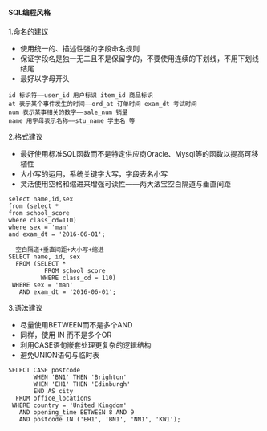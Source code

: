 #### SQL编程风格

1.命名的建议
+ 使用统一的、描述性强的字段命名规则
+ 保证字段名是独一无二且不是保留字的，不要使用连续的下划线，不用下划线结尾
+ 最好以字母开头
```
id 标识符——user_id 用户标识 item_id 商品标识
at 表示某个事件发生的时间——ord_at 订单时间 exam_dt 考试时间
num 表示某事相关的数字——sale_num 销量
name 用字母表示名称——stu_name 学生名 等
```

2.格式建议
+ 最好使用标准SQL函数而不是特定供应商Oracle、Mysql等的函数以提高可移植性
+ 大小写的运用，系统关键字大写，字段表名小写
+ 灵活使用空格和缩进来增强可读性——两大法宝空白隔道与垂直间距
```
select name,id,sex
from (select *
from school_score
where class_cd=110)
where sex = 'man'
and exam_dt = '2016-06-01';

--空白隔道+垂直间距+大小写+缩进
SELECT name, id, sex
  FROM (SELECT *
          FROM school_score
         WHERE class_cd = 110)
 WHERE sex = 'man'
   AND exam_dt = '2016-06-01';
```

3.语法建议
+ 尽量使用BETWEEN而不是多个AND
+ 同样，使用 IN 而不是多个OR
+ 利用CASE语句嵌套处理更复杂的逻辑结构
+ 避免UNION语句与临时表
```
SELECT CASE postcode
       WHEN 'BN1' THEN 'Brighton'
       WHEN 'EH1' THEN 'Edinburgh'
       END AS city
  FROM office_locations
 WHERE country = 'United Kingdom'
   AND opening_time BETWEEN 8 AND 9
   AND postcode IN ('EH1', 'BN1', 'NN1', 'KW1');
```